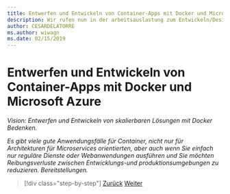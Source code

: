 ```yaml
---
title: Entwerfen und Entwickeln von Container-Apps mit Docker und Microsoft Azure
description: Wir rufen nun in der arbeitsauslastung zum Entwickeln/Design des Docker-Anwendungen-Lebenszyklus.
author: CESARDELATORRE
ms.author: wiwagn
ms.date: 02/15/2019
---
```


# <a name="designing-and-developing-containerized-apps-using-docker-and-microsoft-azure"></a>Entwerfen und Entwickeln von Container-Apps mit Docker und Microsoft Azure

*Vision: Entwerfen und Entwickeln von skalierbaren Lösungen mit Docker Bedenken.*

*Es gibt viele gute Anwendungsfälle für Container, nicht nur für Architekturen für Microservices orientierten, aber auch wenn Sie einfach nur reguläre Dienste oder Webanwendungen ausführen und Sie möchten Reibungsverluste zwischen Entwicklungs-und produktionsumgebungen zu reduzieren. Bereitstellungen.*

>[!div class="step-by-step"]
>[Zurück](../Microsoft-platform-tools-containerized-apps/index.md)
>[Weiter](design-docker-applications.md)